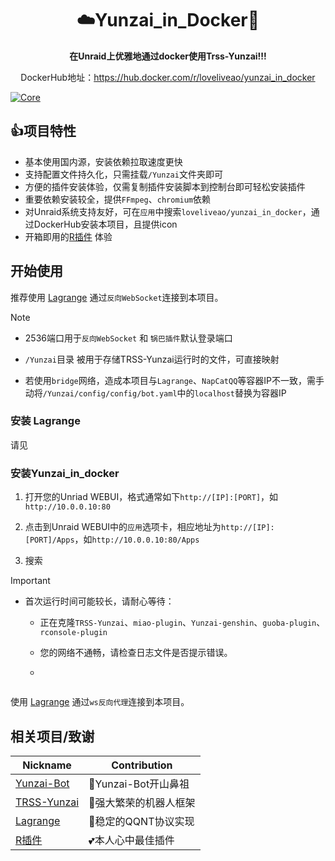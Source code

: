 <div align="center">
  
# ☁️Yunzai_in_Docker🐋

**在Unraid上优雅地通过docker使用Trss-Yunzai!!!**

DockerHub地址：https://hub.docker.com/r/loveliveao/yunzai_in_docker

</div>

[![Core](https://img.shields.io/badge/Lagrange-Core-blue)](#)


## 👍项目特性
- 基本使用国内源，安装依赖拉取速度更快
- 支持配置文件持久化，只需挂载`/Yunzai`文件夹即可
- 方便的插件安装体验，仅需复制插件安装脚本到控制台即可轻松安装插件
- 重要依赖安装较全，提供`FFmpeg`、`chromium`依赖
- 对Unraid系统支持友好，可在`应用`中搜索`loveliveao/yunzai_in_docker`，通过DockerHub安装本项目，且提供icon
- 开箱即用的[R插件](https://github.com/zhiyu1998/rconsole-plugin) 体验


## 开始使用

推荐使用 [Lagrange](https://github.com/LagrangeDev/Lagrange.Core) 通过`反向WebSocket`连接到本项目。

> [!NOTE]
> 
> - 2536端口用于`反向WebSocket` 和 `锅巴插件`默认登录端口
>   
> - `/Yunzai`目录 被用于存储TRSS-Yunzai运行时的文件，可直接映射
>
> - 若使用`bridge`网络，造成本项目与`Lagrange`、`NapCatQQ`等容器IP不一致，需手动将`/Yunzai/config/config/bot.yaml`中的`localhost`替换为容器IP

### 安装 Lagrange
请见


### 安装Yunzai_in_docker

1. 打开您的Unriad WEBUI，格式通常如下`http://[IP]:[PORT]`，如`http://10.0.0.10:80`

2. 点击到Unraid WEBUI中的`应用`选项卡，相应地址为`http://[IP]:[PORT]/Apps`，如`http://10.0.0.10:80/Apps`

3. 搜索


> [!IMPORTANT]
>   
> - 首次运行时间可能较长，请耐心等待：
>
>   - 正在克隆`TRSS-Yunzai`、`miao-plugin`、`Yunzai-genshin`、`guoba-plugin`、`rconsole-plugin`
>
>   - 您的网络不通畅，请检查日志文件是否提示错误。
>   - 
```bash

```
使用 [Lagrange](https://github.com/LagrangeDev/Lagrange.Core) 通过`ws反向代理`连接到本项目。

## 相关项目/致谢

| Nickname | Contribution |
| -------- | ------------ |
| [Yunzai-Bot](https://gitee.com/le-niao/Yunzai-Bot)| 👑Yunzai-Bot开山鼻祖 |
| [TRSS-Yunzai](https://github.com/TimeRainStarSky/Yunzai) | 🤖强大繁荣的机器人框架 |
| [Lagrange](https://github.com/LagrangeDev/Lagrange.Core) | 🐧稳定的QQNT协议实现 |
| [R插件](https://github.com/zhiyu1998/rconsole-plugin) | 💕本人心中最佳插件 |
